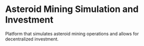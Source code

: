 # Asteroid Mining Simulation and Investment
 Platform that simulates asteroid mining operations and allows for decentralized investment. 
